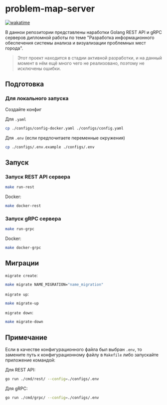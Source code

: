 # problem-map-server

[![wakatime](https://wakatime.com/badge/user/b2a0c08d-61f2-4144-ba78-aab13a59cb9f/project/62d78167-daec-4c9e-a232-ffef6036e9c7.svg)](https://wakatime.com/badge/user/b2a0c08d-61f2-4144-ba78-aab13a59cb9f/project/62d78167-daec-4c9e-a232-ffef6036e9c7)

В даннои репозитории представлены наработки Golang REST API и gRPC серверов дипломной работы по теме "Разработка информационного обеспечения системы анализа и визуализации проблемных мест города".

> Этот проект находится в стадии активной разработки, и на данный момент в нём ещё много чего не реализовано, поэтому не исключены ошибки.

## Подготовка

### Для локального запуска

Создайте конфиг

Для `.yaml`

```bash
cp ./configs/config-docker.yaml ./configs/config.yaml
```

Для `.env` (если предпочитаете переменные окружения)

```bash
cp ./configs/.env.example ./configs/.env
```

## Запуск

### Запуск REST API сервера

```bash
make run-rest
```

Docker:

```bash
make docker-rest
```

### Запуск gRPC сервера

```bash
make run-grpc
```

Docker:

```bash
make docker-grpc
```

## Миграции

`migrate create`:

```bash
make migrate NAME_MIGRATION="name_migration" 
```

`migrate up`:

```bash
make migrate-up
```

`migrate down`:

```bash
make migrate-down
```

## Примечание

Если в качестве конфигурационного файла был выбран `.env`, то замените путь к конфигурационному файлу в `Makefile` либо запускайте приложение командой:

Для REST API:

```bash
go run ./cmd/rest/ --config=./configs/.env
```

Для gRPC:

```bash
go run ./cmd/grpc/ --config=./configs/.env
```
